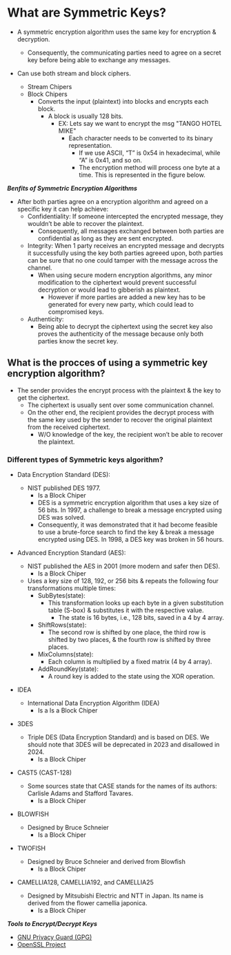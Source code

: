 # What are Symmetric Keys?

* A symmetric encryption algorithm uses the same key for encryption & decryption.
  * Consequently, the communicating parties need to agree on a secret key before being able to exchange any messages.

* Can use both stream and block ciphers.
  * Stream Chipers
  * Block Chipers
    * Converts the input (plaintext) into blocks and encrypts each block.
      * A block is usually 128 bits.
        * EX: Lets say we want to encrypt the msg "TANGO HOTEL MIKE"
          * Each character needs to be converted to its binary representation.
            * If we use ASCII, “T” is 0x54 in hexadecimal, while “A” is 0x41, and so on.
            * The encryption method will process one byte at a time. This is represented in the figure below.

***Benfits of Symmetric Encryption Algorithms***

* After both parties agree on a encryption algorithm and agreed on a specific key it can help achieve:
  * Confidentiality: If someone intercepted the encrypted message, they wouldn’t be able to recover the plaintext.
    * Consequently, all messages exchanged between both parties are confidential as long as they are sent encrypted.
  * Integrity: When 1 party receives an encrypted message and decrypts it successfully using the key both parties agreeed upon, both parties can be sure that no one could tamper with the message across the channel.
    * When using secure modern encryption algorithms, any minor modification to the ciphertext would prevent successful decryption or would lead to gibberish as plaintext.
      * However if more parties are added a new key has to be generated for every new party, which could lead to compromised keys.
  * Authenticity:
    * Being able to decrypt the ciphertext using the secret key also proves the authenticity of the message because only both parties know the secret key.

## What is the procces of using a symmetric key encryption algorithm?

* The sender provides the encrypt process with the plaintext & the key to get the ciphertext.
  * The ciphertext is usually sent over some communication channel.
  * On the other end, the recipient provides the decrypt process with the same key used by the sender to recover the original plaintext from the received ciphertext.
    * W/O knowledge of the key, the recipient won’t be able to recover the plaintext.

### Different types of Symmetric keys algorithm?

* Data Encryption Standard (DES):
  * NIST published DES 1977.
    * Is a Block Chiper
    * DES is a symmetric encryption algorithm that uses a key size of 56 bits. In 1997, a challenge to break a message encrypted using DES was solved.
    * Consequently, it was demonstrated that it had become feasible to use a brute-force search to find the key & break a message encrypted using DES. In 1998, a DES key was broken in 56 hours.

* Advanced Encryption Standard (AES):
  * NIST published the AES in 2001 (more modern and safer then DES).
    * Is a Block Chiper
  * Uses a key size of 128, 192, or 256 bits & repeats the following four transformations multiple times:
    * SubBytes(state):
      * This transformation looks up each byte in a given substitution table (S-box) & substitutes it with the respective value.
        * The state is 16 bytes, i.e., 128 bits, saved in a 4 by 4 array.
    * ShiftRows(state):
      * The second row is shifted by one place, the third row is shifted by two places, & the fourth row is shifted by three places.
    * MixColumns(state):
      * Each column is multiplied by a fixed matrix (4 by 4 array).
    * AddRoundKey(state):
      * A round key is added to the state using the XOR operation.

* IDEA
  * International Data Encryption Algorithm (IDEA)
    * Is a Is a Block Chiper

* 3DES
  * Triple DES (Data Encryption Standard) and is based on DES. We should note that 3DES will be deprecated in 2023 and disallowed in 2024.
    * Is a Block Chiper

* CAST5 (CAST-128)
  * Some sources state that CASE stands for the names of its authors: Carlisle Adams and Stafford Tavares.
    * Is a Block Chiper

* BLOWFISH
  * Designed by Bruce Schneier
    * Is a Block Chiper

* TWOFISH
  * Designed by Bruce Schneier and derived from Blowfish
    * Is a Block Chiper

* CAMELLIA128, CAMELLIA192, and CAMELLIA25
  * Designed by Mitsubishi Electric and NTT in Japan. Its name is derived from the flower camellia japonica.
    * Is a Block Chiper

***Tools to Encrypt/Decrypt Keys***

* [GNU Privacy Guard (GPG)](./Tools/gpg.md)
* [OpenSSL Project](./Tools/openssl.md)
